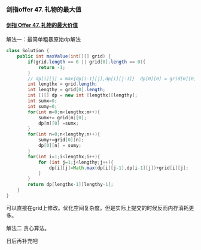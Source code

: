 ### 剑指offer 47. 礼物的最大值

#### [剑指 Offer 47. 礼物的最大价值](https://leetcode-cn.com/problems/li-wu-de-zui-da-jie-zhi-lcof/)

解法一：最简单粗暴原始dp解法

```java
class Solution {
    public int maxValue(int[][] grid) {
        if(grid.length == 0 || grid[0].length == 0){
            return -1;
        }
        // dp[i][j] = max{dp[i-1][j],dp[i][j-1]}  dp[0][0] = grid[0][0];
        int lengthx = grid.length;
        int lengthy = grid[0].length;
        int [][] dp = new int [lengthx][lengthy];
        int sumx=0;
        int sumy=0;
        for(int m=0;m<lengthx;m++){
            sumx+= grid[m][0];
            dp[m][0] =sumx;
        }
        for(int n=0;n<lengthy;n++){
            sumy+=grid[0][n];
            dp[0][n] = sumy;
        }
        for(int i=1;i<lengthx;i++){
            for (int j=1;j<lengthy;j++){
                dp[i][j]=Math.max(dp[i][j-1],dp[i-1][j])+grid[i][j];
            }
        }
        return dp[lengthx-1][lengthy-1];
    }
}
```



可以直接在grid上修改。优化空间复杂度。但是实际上提交的时候反而内存消耗更多。



解法二 贪心算法。

日后再补充吧